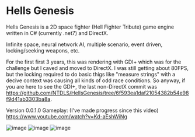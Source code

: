 # Hells Genesis
Hells Genesis is a 2D space fighter (Hell Fighter Tribute) game engine written in C# (currently .net7) and DirectX.

Infinite space, neural network AI, multiple scenario, event driven, locking/seeking weapons, etc.

For the first first 3 years, this was rendering with GDI+ which was for the challenge but I caved and moved to DirectX. I was still getting about 80FPS, but the locking required to do basic thigs like "measure strings" with a decive context was causing all kinds of odd race conditions. So anyway, if you are here to see the GDI+, the last non-DirectX commit was https://github.com/NTDLS/HellsGenesis/tree/6f593ea1daf21054382b54e98f9d41ab3303ba8a.

Version 0.0.1.0 Gameplay: (I've made progress since this video)
https://www.youtube.com/watch?v=Kd-aEshWiNg

![image](https://user-images.githubusercontent.com/11428567/118584633-604a6400-b765-11eb-8d98-222c02e796d3.png)
![image](https://user-images.githubusercontent.com/11428567/118584646-680a0880-b765-11eb-822c-6fe38f498ebc.png)
![image](https://user-images.githubusercontent.com/11428567/118584654-6c362600-b765-11eb-9939-c2b131e7fe4d.png)
